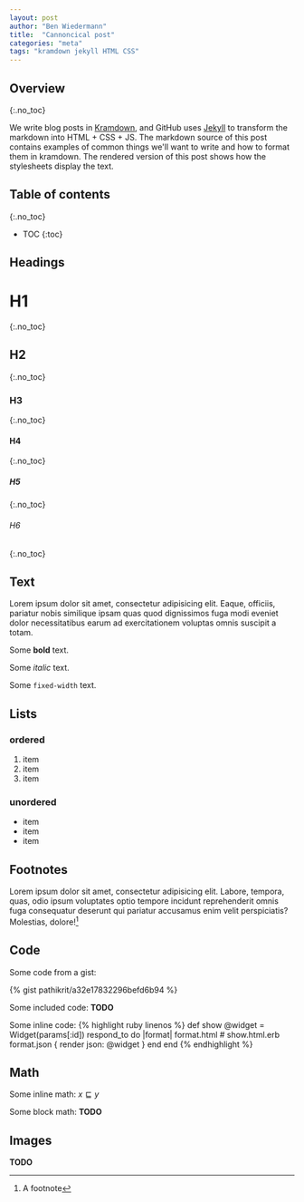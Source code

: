 ```yaml
---
layout: post
author: "Ben Wiedermann"
title:  "Cannoncical post"
categories: "meta"
tags: "kramdown jekyll HTML CSS"
---
```


<!-- Links -->
[Kramdown]: http://kramdown.gettalong.org/quickref.html
[Jekyll]: http://jekyllrb.com/docs/home/

## Overview
{:.no_toc}

We write blog posts in [Kramdown], and GitHub uses [Jekyll] to transform the
markdown into HTML + CSS + JS. 
The markdown source of this post contains examples of common things  we'll want
to write and how to format them in kramdown. The rendered version of this post
shows how the stylesheets display the text.

## Table of contents
{:.no_toc}

* TOC
{:toc}

## Headings

# H1
{:.no_toc}

## H2
{:.no_toc}

### H3
{:.no_toc}

#### H4
{:.no_toc}

##### H5
{:.no_toc}

###### H6
{:.no_toc}

## Text

Lorem ipsum dolor sit amet, consectetur adipisicing elit. Eaque, officiis,
pariatur nobis similique ipsam quas quod dignissimos fuga modi eveniet dolor
necessitatibus earum ad exercitationem voluptas omnis suscipit a totam.

Some **bold** text.

Some *italic* text.

Some `fixed-width` text.

## Lists

### ordered

   1. item
   1. item
   1. item

### unordered

   + item
   + item
   + item

## Footnotes
Lorem ipsum dolor sit amet, consectetur adipisicing elit. Labore, tempora, quas,
odio ipsum voluptates optio tempore incidunt reprehenderit omnis fuga
consequatur deserunt qui pariatur accusamus enim velit perspiciatis? Molestias,
dolore![^f1]

[^f1]: A footnote

## Code
Some code from a gist:

{% gist pathikrit/a32e17832296befd6b94 %}

Some included code:
**TODO**

Some inline code:
{% highlight ruby linenos %}
def show
  @widget = Widget(params[:id])
  respond_to do |format|
    format.html # show.html.erb
    format.json { render json: @widget }
  end
end
{% endhighlight %}

## Math
Some inline math: $x \sqsubseteq y$

Some block math:
**TODO**

## Images

**TODO**
